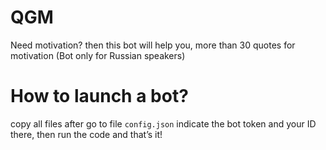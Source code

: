 # QGM
Need motivation? then this bot will help you, more than 30 quotes for motivation (Bot only for Russian speakers)
# How to launch a bot?
copy all files after go to file ```config.json``` indicate the bot token and your ID there, then run the code and that’s it!
